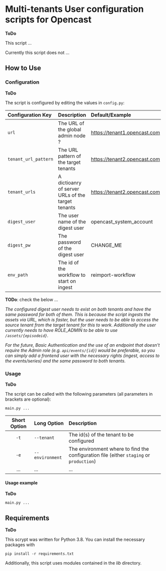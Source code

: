 # Multi-tenants User configuration scripts for Opencast
**ToDo**

This script ... 

Currently this script does not ... 

## How to Use

### Configuration
**ToDo**

The script is configured by editing the values in `config.py`:

| Configuration Key | Description                               | Default/Example              |
| :---------------- | :---------------------------------------- | :--------------------------- |
| `url`             | The URL of the global admin node ?        | https://tenant1.opencast.com |
| `tenant_url_pattern` | The URL pattern of the target tenants  | https://tenant2.opencast.com |
| `tenant_urls`     | A dictioanry of server URLs of the target tenants       | https://tenant2.opencast.com |
| `digest_user`     | The user name of the digest user          | opencast_system_account      |
| `digest_pw`       | The password of the digest user           | CHANGE_ME                    |
| `env_path`        | The id of the workflow to start on ingest | reimport-workflow            |

**TODo**: check the below ...

_The configured digest user needs to exist on both tenants and have the same password for both of them. This is because
the script ingests the assets via URL, which is faster, but the user needs to be able to access the source tenant from
the target tenant for this to work. Additionally the user currently needs to have ROLE_ADMIN to be able to use
`/assets/{episodeid}`._

_For the future, Basic Authentication and the use of an endpoint that doesn't require the Admin role (e.g.
`api/events/{id}`) would be preferable, so you can simply add a frontend user with the necessary rights (ingest,
access to the events/series) and the same password to both tenants._

### Usage
**ToDo**

The script can be called with the following parameters (all parameters in brackets are optional):

`main.py ... `

| Short Option | Long Option | Description                                                     |
| :----------: | :---------- | :-------------------------------------------------------------- |
| `-t`         | `--tenant`  | The id(s) of the tenant to be configured                        |
| `-e`         | `--environment` | The environment where to find the configuration file (either `staging` or `production`) |
| ... | ... | ... | 

#### Usage example
**ToDo**

`main.py ... `

## Requirements
**ToDo**

This scrypt was written for Python 3.8. You can install the necessary packages with

`pip install -r requirements.txt`

Additionally, this script uses modules contained in the _lib_ directory.

